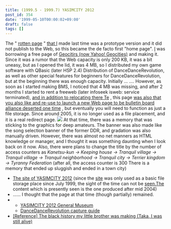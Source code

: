 ```yaml
---
title: (1999.5 - 1999.7) YASIMCITY 2012
post_id: 354
date: '1999-05-10T00:00:02+09:00'
draft: false
tags: []
---
```


The " [rotten page](/350) " [that I](/350) made last time was a prototype version and it did not publish to the Web, so this became the de facto first "home page". [I](http://geocities.yahoo.co.jp/) was borrowing a free page of [Geocitirs (now Yahoo! Geocities)](http://geocities.yahoo.co.jp/) and making it. Since it was a rumor that the Web capacity is only 200 KB, it was a bit uneasy, but as I opened the lid, it was 4 MB, so I distributed my own game software with QBasic (later HSP 2.4) Distribution of DanceDanceRevolution, as well as other special features for beginners for DanceDanceRevolution, but at the beginning there was enough capacity. Initially ... .... However, as soon as I started making BMS, I noticed that 4 MB was missing, and after 2 months I started to rent a freeweb (later infoseek isweb: service terminated), [and in addition to relocating there Te](/363) , this page [was also that you also like and re-use to launch a new Web page to be bulletin board alliance deserted one time](/tag/declined) , but eventually you will need to function as just a file storage. Since around 2005, it is no longer used as a file placement, and it is a real redirect page. ![](https://danmaq.com/wp-content/uploads/1999/05/banner2012.png) At that time, there was a memory that was sticking to the graphics for deep amateurs. The banner was also made like the song selection banner of the former DDR, and gradation was also manually driven. However, there was almost no net manners as HTML knowledge or manager, and I thought it was something daunting when I look back on it now. Also, there were plans to change the title by the number of access counters as _Kanetsu-kun → Keeping house → Tranquil village → Tranquil village → Tranquil neighborhood → Tranquil city → Terrier kingdom → Tyranny Federation_ (after all, the access counter is 300 There is a memory that ended up sluggish and ended in a town city)

*   [The site of YASIMCITY 2012](http://www.geocities.co.jp/Playtown-Domino/3933/) (since the [site](http://www.geocities.co.jp/Playtown-Domino/3933/) was only used as a basic file storage place since July 1999, the sight of the time can not be [seen.The](http://www.geocities.co.jp/Playtown-Domino/3933/) content which is presently seen is the one produced after mid 2004)
*   ...... I thought that the page at that time (though partially) remained.
*   *   [YASIMCITY 2012 General Museum](/old/1999/cg/)
    *   [DanceDanceRevolution capture guide](/old/1999/bemani/guide/ddr.html)
*   [\[Reference\] The black history my little brother was making (Taka, I was still alive)](http://www.geocities.co.jp/Playtown-Domino/3541/)